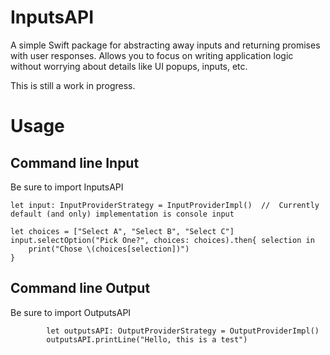 # InputsAPI

A simple Swift package for abstracting away inputs and returning promises with user responses.  Allows you to focus on writing application logic without worrying
about details like UI popups, inputs, etc.

This is still a work in progress.

# Usage

## Command line Input

Be sure to import InputsAPI

```
let input: InputProviderStrategy = InputProviderImpl()  //  Currently default (and only) implementation is console input

let choices = ["Select A", "Select B", "Select C"]
input.selectOption("Pick One?", choices: choices).then{ selection in 
    print("Chose \(choices[selection])")
}
```

## Command line Output

Be sure to import OutputsAPI

```
        let outputsAPI: OutputProviderStrategy = OutputProviderImpl()
        outputsAPI.printLine("Hello, this is a test")
```